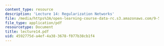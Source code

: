 ```yaml
---
content_type: resource
description: 'Lecture 14: Regularization Networks'
file: /media/https%3A/open-learning-course-data-rc.s3.amazonaws.com/9-520-statistical-learning-theory-and-applications-spring-2003/4592775da4ef4a383678f077b38cb1f4_lecture14.pdf
file_type: application/pdf
resourcetype: Document
title: lecture14.pdf
uid: 4592775d-a4ef-4a38-3678-f077b38cb1f4
---
```

